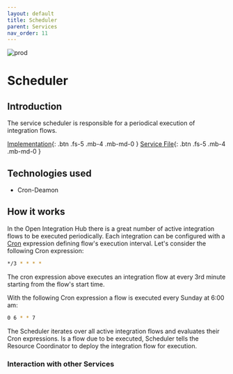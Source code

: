 ```yaml
---
layout: default
title: Scheduler
parent: Services
nav_order: 11
---
```


<!-- Description Guidelines

Please note:
Use the full links to reference other files or images! Relative links will not work under our theme settings settings.
-->

<!-- please choose the appropriate batch and delete/comment the others  -->
![prod](https://img.shields.io/badge/Status-Production-brightgreen.svg)

# **Scheduler** <!-- make sure spelling is consistent with other sources and within this document -->

## Introduction

<!-- 2 sentences: what does it do and how -->
The service scheduler is responsible for a periodical execution of integration flows.

<!-- [API Reference](){: .btn .fs-5 .mb-4 .mb-md-0 } -->
[Implementation](https://github.com/openintegrationhub/openintegrationhub/tree/master/services/scheduler){: .btn .fs-5 .mb-4 .mb-md-0 }
[Service File](https://github.com/openintegrationhub/openintegrationhub/tree/master/lib/scheduler){: .btn .fs-5 .mb-4 .mb-md-0 }

## Technologies used

<!-- please name and elaborate on other technologies or standards the service uses -->
- Cron-Deamon

## How it works
<!-- describe core functionalities and underlying concepts in more detail -->

In the Open Integration Hub there is a great number of active integration flows
to be executed periodically. Each integration can be configured with a
[Cron](https://en.wikipedia.org/wiki/Cron) expression defining flow's execution
interval. Let's consider the following Cron expression:

````sh
*/3 * * * *
````

The cron expression above executes an integration flow at every 3rd
minute starting from the flow's start time.

With the following Cron expression a flow is executed every Sunday at 6:00 am:

````sh
0 6 * * 7
````

The Scheduler iterates over all active integration flows and evaluates
their Cron expressions. Is a flow due to be executed, Scheduler tells the
Resource Coordinator to deploy the integration flow for execution.

### Interaction with other Services
<!-- list and link the services this one interacts with and describe each interaction briefly (1-2 sentences) -->
